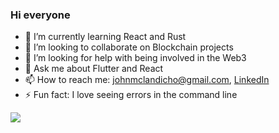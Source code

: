 ### Hi everyone

- 🌱 I’m currently learning React and Rust
- 👯 I’m looking to collaborate on Blockchain projects
- 🤔 I’m looking for help with being involved in the Web3
- 💬 Ask me about Flutter and React
- 📫 How to reach me: johnmclandicho@gmail.com, [LinkedIn](https://www.linkedin.com/in/johnlandicho/)
- ⚡ Fun fact: I love seeing errors in the command line

<img src="https://github-readme-stats.vercel.app/api?username=YoshinoHmm&&show_icons=true&title_color=ffffff&icon_color=bb2acf&text_color=daf7dc&bg_color=151515">
